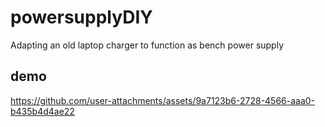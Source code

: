 # powersupplyDIY
Adapting an old laptop charger to function as bench power supply

## demo



https://github.com/user-attachments/assets/9a7123b6-2728-4566-aaa0-b435b4d4ae22

